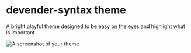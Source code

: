# devender-syntax theme

A bright playful theme designed to be easy on the eyes and highlight what is important

![A screenshot of your theme](https://f.cloud.github.com/assets/69169/2289498/4c3cb0ec-a009-11e3-8dbd-077ee11741e5.gif)
